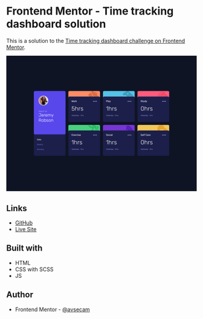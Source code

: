 # Frontend Mentor - Time tracking dashboard solution

This is a solution to the [Time tracking dashboard challenge on Frontend Mentor](https://www.frontendmentor.io/challenges/time-tracking-dashboard-UIQ7167Jw).

![](./screenshot.png)

## Links

- [GitHub](https://github.com/avsecam/FM-TimeTracker)
- [Live Site](https://avsecam.github.io/FM-TimeTracker/)

## Built with

- HTML
- CSS with SCSS
- JS

## Author

- Frontend Mentor - [@avsecam](https://www.frontendmentor.io/profile/avsecam)
